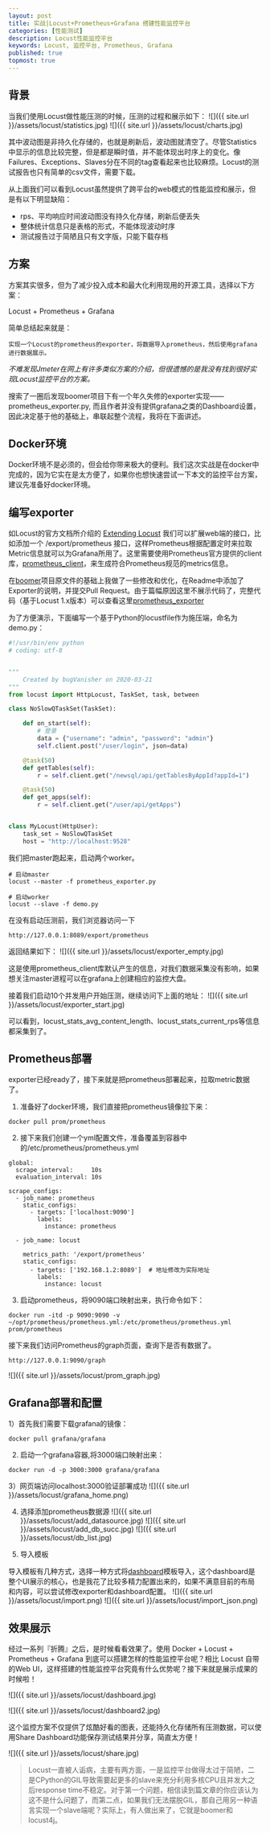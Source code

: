 ```yaml
---
layout: post
title: 实战|Locust+Prometheus+Grafana 搭建性能监控平台
categories: [性能测试]
description: Locust性能监控平台
keywords: Locust, 监控平台, Prometheus, Grafana
published: true
topmost: true
---
```

## 背景
当我们使用Locust做性能压测的时候，压测的过程和展示如下：
![]({{ site.url }}/assets/locust/statistics.jpg) 
![]({{ site.url }}/assets/locust/charts.jpg) 

其中波动图是非持久化存储的，也就是刷新后，波动图就清空了。尽管Statistics中显示的信息比较完整，但是都是瞬时值，并不能体现出时序上的变化。像Failures、Exceptions、Slaves分在不同的tag查看起来也比较麻烦。Locust的测试报告也只有简单的csv文件，需要下载。			

从上面我们可以看到Locust虽然提供了跨平台的web模式的性能监控和展示，但是有以下明显缺陷：

* rps、平均响应时间波动图没有持久化存储，刷新后便丢失
* 整体统计信息只是表格的形式，不能体现波动时序
* 测试报告过于简陋且只有文字版，只能下载存档

## 方案
方案其实很多，但为了减少投入成本和最大化利用现用的开源工具，选择以下方案：

Locust + Prometheus + Grafana

简单总结起来就是：

```
实现一个Locust的prometheus的exporter，将数据导入prometheus，然后使用grafana进行数据展示。
```

*不难发现Jmeter在网上有许多类似方案的介绍，但很遗憾的是我没有找到很好实现Locust监控平台的方案。*

搜索了一圈后发现boomer项目下有一个年久失修的exporter实现——prometheus_exporter.py, 而且作者并没有提供grafana之类的Dashboard设置，因此决定基于他的基础上，串联起整个流程，我将在下面讲述。


## Docker环境
Docker环境不是必须的，但会给你带来极大的便利。我们这次实战是在docker中完成的，因为它实在是太方便了，如果你也想快速尝试一下本文的监控平台方案，建议先准备好docker环境。


## 编写exporter
如Locust的官方文档所介绍的 [Extending Locust](https://docs.locust.io/en/stable/extending-locust.html) 我们可以扩展web端的接口，比如添加一个 /export/prometheus 接口，这样Prometheus根据配置定时来拉取Metric信息就可以为Grafana所用了。这里需要使用Prometheus官方提供的client库，[prometheus_client](https://github.com/prometheus/client_python)，来生成符合Prometheus规范的metrics信息。

在[boomer](https://github.com/myzhan/boomer)项目原文件的基础上我做了一些修改和优化，在Readme中添加了Exporter的说明，并提交Pull Request。由于篇幅原因这里不展示代码了，完整代码（基于Locust 1.x版本）可以查看这里[prometheus_exporter](https://github.com/myzhan/boomer/blob/master/prometheus_exporter.py)

为了方便演示，下面编写一个基于Python的locustfile作为施压端，命名为demo.py：

```python
#!/usr/bin/env python
# coding: utf-8


"""
    Created by bugVanisher on 2020-03-21
"""
from locust import HttpLocust, TaskSet, task, between

class NoSlowQTaskSet(TaskSet):

    def on_start(self):
        # 登录
        data = {"username": "admin", "password": "admin"}
        self.client.post("/user/login", json=data)

    @task(50)
    def getTables(self):
        r = self.client.get("/newsql/api/getTablesByAppId?appId=1")

    @task(50)
    def get_apps(self):
        r = self.client.get("/user/api/getApps")


class MyLocust(HttpUser):
    task_set = NoSlowQTaskSet
    host = "http://localhost:9528"
```
我们把master跑起来，启动两个worker。

```shell
# 启动master
locust --master -f prometheus_exporter.py

# 启动worker
locust --slave -f demo.py
```

在没有启动压测前，我们浏览器访问一下

```
http://127.0.0.1:8089/export/prometheus
```
返回结果如下：
![]({{ site.url }}/assets/locust/exporter_empty.jpg)

这是使用prometheus_client库默认产生的信息，对我们数据采集没有影响，如果想关注master进程可以在grafana上创建相应的监控大盘。

接着我们启动10个并发用户开始压测，继续访问下上面的地址：
![]({{ site.url }}/assets/locust/exporter_start.jpg)

可以看到，locust_stats_avg_content_length、locust_stats_current_rps等信息都采集到了。


## Prometheus部署
exporter已经ready了，接下来就是把prometheus部署起来，拉取metric数据了。

1) 准备好了docker环境，我们直接把prometheus镜像拉下来：

```shell
docker pull prom/prometheus
```

2) 接下来我们创建一个yml配置文件，准备覆盖到容器中的/etc/prometheus/prometheus.yml

```
global:
  scrape_interval:     10s
  evaluation_interval: 10s
 
scrape_configs:
  - job_name: prometheus
    static_configs:
      - targets: ['localhost:9090']
        labels:
          instance: prometheus
          
  - job_name: locust
    
    metrics_path: '/export/prometheus'
    static_configs:
      - targets: ['192.168.1.2:8089']  # 地址修改为实际地址
        labels:
          instance: locust
```

3) 启动prometheus，将9090端口映射出来，执行命令如下：

```
docker run -itd -p 9090:9090 -v ~/opt/prometheus/prometheus.yml:/etc/prometheus/prometheus.yml prom/prometheus
```

接下来我们访问Prometheus的graph页面，查询下是否有数据了。

```
http://127.0.0.1:9090/graph
```
![]({{ site.url }}/assets/locust/prom_graph.jpg)


## Grafana部署和配置
1）首先我们需要下载grafana的镜像：

```
docker pull grafana/grafana
```

2) 启动一个grafana容器,将3000端口映射出来：

```
docker run -d -p 3000:3000 grafana/grafana
```

3）网页端访问localhost:3000验证部署成功
![]({{ site.url }}/assets/locust/grafana_home.png)

4) 选择添加prometheus数据源
![]({{ site.url }}/assets/locust/add_datasource.jpg)
![]({{ site.url }}/assets/locust/add_db_succ.jpg)
![]({{ site.url }}/assets/locust/db_list.jpg)

5) 导入模板

导入模板有几种方式，选择一种方式将[dashboard](https://grafana.com/grafana/dashboards/12081)模板导入，这个dashboard是整个UI展示的核心，也是我花了比较多精力配置出来的，如果不满意目前的布局和内容，可以尝试修改exporter和dashboard配置。
![]({{ site.url }}/assets/locust/import.png)
![]({{ site.url }}/assets/locust/import_json.png)


## 效果展示
经过一系列『折腾』之后，是时候看看效果了。使用 Docker + Locust + Prometheus + Grafana 到底可以搭建怎样的性能监控平台呢？相比 Locust 自带的Web UI，这样搭建的性能监控平台究竟有什么优势呢？接下来就是展示成果的时候啦！

![]({{ site.url }}/assets/locust/dashboard.jpg)

![]({{ site.url }}/assets/locust/dashboard2.jpg)

这个监控方案不仅提供了炫酷好看的图表，还能持久化存储所有压测数据，可以使用Share Dashboard功能保存测试结果并分享，简直太方便！

![]({{ site.url }}/assets/locust/share.jpg)


>Locust一直被人诟病，主要有两方面，一是监控平台做得太过于简陋，二是CPython的GIL导致需要起更多的slave来充分利用多核CPU且并发大之后response time不稳定。对于第一个问题，相信读到篇文章的你应该认为这不是什么问题了，而第二点，如果我们无法摆脱GIL，那自己用另一种语言实现一个slave端呢？实际上，有人做出来了，它就是boomer和locust4j。